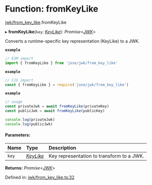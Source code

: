 # Function: fromKeyLike

[jwk/from_key_like](../modules/jwk_from_key_like.md).fromKeyLike

▸ **fromKeyLike**(`key`: [*KeyLike*](../types/types.keylike.md)): *Promise*<[*JWK*](../interfaces/types.jwk.md)\>

Converts a runtime-specific key representation (KeyLike) to a JWK.

**`example`** 
```js
// ESM import
import { fromKeyLike } from 'jose/jwk/from_key_like'
```

**`example`** 
```js
// CJS import
const { fromKeyLike } = require('jose/jwk/from_key_like')
```

**`example`** 
```js
// usage
const privateJwk = await fromKeyLike(privateKey)
const publicJwk = await fromKeyLike(publicKey)

console.log(privateJwk)
console.log(publicJwk)
```

#### Parameters:

Name | Type | Description |
:------ | :------ | :------ |
`key` | [*KeyLike*](../types/types.keylike.md) | Key representation to transform to a JWK.    |

**Returns:** *Promise*<[*JWK*](../interfaces/types.jwk.md)\>

Defined in: [jwk/from_key_like.ts:32](https://github.com/panva/jose/blob/v3.11.0/src/jwk/from_key_like.ts#L32)
